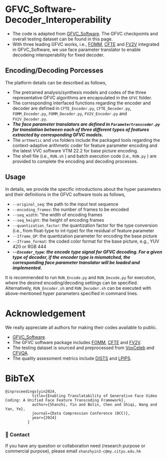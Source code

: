 # GFVC_Software-Decoder_Interoperability

+ The code is adapted from [GFVC_Software](https://github.com/Berlin0610/GFVC_Software/tree/main). The GFVC checkpoints and overall testing dataset can be found in this page.
+ With three leading GFVC works, i.e., [FOMM](https://github.com/AliaksandrSiarohin/first-order-model), [CFTE](https://github.com/Berlin0610/CFTE_DCC2022) and [FV2V](https://github.com/zhanglonghao1992/One-Shot_Free-View_Neural_Talking_Head_Synthesis) integrated in GFVC_Software, we use face parameter translator to enable decodeing interoperability for fixed decoder.

## Encoding/Decoding Porcesses
The platform details can be described as follows,
-	The pretrained analysis/synthesis models and codes of the three representative GFVC algorithms are encapsulated in the `GFVC` folder. 
-	The corresponding interfaced functions regarding the encoder and decoder are defined in `CFTE_Encoder.py`, `CFTE_Decoder.py`, `FOMM_Encoder.py`, `FOMM_Decoder.py`, `FV2V_Encoder.py` and `FV2V_Decoder.py`.
-	***The face parameter translators are defined in `Parametertranscoder.py` for translation between each of three different types of features extracted by corresponding GFVC models.***
-	The `arthmetic` and `vtm` folders include the packaged tools regarding the context-adaptive arithmetic coder for feature parameter encoding and the latest VVC software VTM 22.2 for base picture encoding.
-	The shell file (i.e., `RUN.sh` ) and batch execution code (i.e., `RUN.py` ) are provided to complete the encoding and decoding processes.

## Usage
In details, we provide the specific introductions about the hyper parameters and their definitions in the GFVC software tools as follows,
-	`--original_seq`: the path to the input test sequence
-	`--encoding_frames`: the number of frames to be encoded
-	`--seq_width`: "the width of encoding frames
-	`--seq_height`: the height of encoding frames
-	`--quantization_factor`: the quantization factor for the type conversion (i.e., from float-type to int-type) for the residual of feature parameter 
-	`--Iframe_QP`: the quantization parameter for encoding the base picture
-	`--Iframe_format`: the coded color format for the base picture, e.g., YUV 420 or RGB 444
-	***`--Encoder_type`: the encode type signal for GFVC decoding. For a given type of decoder, if the encoder type is mismatched, the corresponding face parameter translator will be loaded and implemented.***

It is recommended to run `RUN_Encode.py` and `RUN_Decode.py` for execution, where the desired encoding/decoding settings can be specified. Alternatively, `RUN_Encoder.sh` and `RUN_Decoder.sh` can be executed with above-mentioned hyper parameters specified in command lines.

# Acknowledgement
We really appreciate all authors for making their codes available to public.
- [GFVC_Software](https://github.com/Berlin0610/GFVC_Software/tree/main).
- The GFVC software package includes [FOMM](https://github.com/AliaksandrSiarohin/first-order-model), [CFTE](https://github.com/Berlin0610/CFTE_DCC2022) and [FV2V](https://github.com/zhanglonghao1992/One-Shot_Free-View_Neural_Talking_Head_Synthesis). 
- The testing dataset is sourced and preprocessed from [VoxCeleb](https://www.robots.ox.ac.uk/~vgg/data/voxceleb/) and [CFVQA](https://github.com/Yixuan423/Compressed-Face-Videos-Quality-Assessment).
- The quality assessment metrics include [DISTS](https://github.com/dingkeyan93/DISTS) and [LPIPS](https://github.com/richzhang/PerceptualSimilarity).

# BibTeX
```
@inproceedings{yin2024,
            title={Enabling Translatability of Generative Face Video Coding: A Unified Face Feature Transcoding Framework},
            author={Shanzhi, Yin and Bolin, Chen and Shiqi, Wang and Yan, Ye},
            journal={Data Compression Conference (DCC)},
            year={2024}
          }
```

### :e-mail: Contact

If you have any question or collaboration need (research purpose or commercial purpose), please email `shanzhyin3-c@my.cityu.edu.hk`
